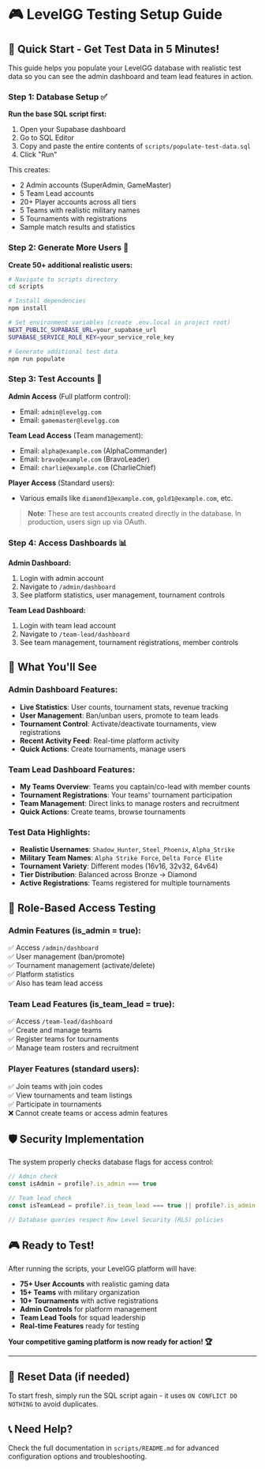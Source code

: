 # 🎮 LevelGG Testing Setup Guide

## 🚀 Quick Start - Get Test Data in 5 Minutes!

This guide helps you populate your LevelGG database with realistic test data so you can see the admin dashboard and team lead features in action.

### Step 1: Database Setup ✅
**Run the base SQL script first:**

1. Open your Supabase dashboard
2. Go to SQL Editor
3. Copy and paste the entire contents of `scripts/populate-test-data.sql`
4. Click "Run"

This creates:
- 2 Admin accounts (SuperAdmin, GameMaster)
- 5 Team Lead accounts 
- 20+ Player accounts across all tiers
- 5 Teams with realistic military names
- 5 Tournaments with registrations
- Sample match results and statistics

### Step 2: Generate More Users 🎯
**Create 50+ additional realistic users:**

```bash
# Navigate to scripts directory
cd scripts

# Install dependencies
npm install

# Set environment variables (create .env.local in project root)
NEXT_PUBLIC_SUPABASE_URL=your_supabase_url
SUPABASE_SERVICE_ROLE_KEY=your_service_role_key

# Generate additional test data
npm run populate
```

### Step 3: Test Accounts 👤

**Admin Access** (Full platform control):
- Email: `admin@levelgg.com`
- Email: `gamemaster@levelgg.com`

**Team Lead Access** (Team management):
- Email: `alpha@example.com` (AlphaCommander)
- Email: `bravo@example.com` (BravoLeader) 
- Email: `charlie@example.com` (CharlieChief)

**Player Access** (Standard users):
- Various emails like `diamond1@example.com`, `gold1@example.com`, etc.

> **Note**: These are test accounts created directly in the database. In production, users sign up via OAuth.

### Step 4: Access Dashboards 📊

**Admin Dashboard:**
1. Login with admin account
2. Navigate to `/admin/dashboard`
3. See platform statistics, user management, tournament controls

**Team Lead Dashboard:**
1. Login with team lead account  
2. Navigate to `/team-lead/dashboard`
3. See team management, tournament registrations, member controls

## 🔧 What You'll See

### Admin Dashboard Features:
- **Live Statistics**: User counts, tournament stats, revenue tracking
- **User Management**: Ban/unban users, promote to team leads
- **Tournament Control**: Activate/deactivate tournaments, view registrations
- **Recent Activity Feed**: Real-time platform activity
- **Quick Actions**: Create tournaments, manage users

### Team Lead Dashboard Features:
- **My Teams Overview**: Teams you captain/co-lead with member counts
- **Tournament Registrations**: Your teams' tournament participation
- **Team Management**: Direct links to manage rosters and recruitment
- **Quick Actions**: Create teams, browse tournaments

### Test Data Highlights:
- **Realistic Usernames**: `Shadow_Hunter`, `Steel_Phoenix`, `Alpha_Strike`
- **Military Team Names**: `Alpha Strike Force`, `Delta Force Elite`
- **Tournament Variety**: Different modes (16v16, 32v32, 64v64)
- **Tier Distribution**: Balanced across Bronze → Diamond
- **Active Registrations**: Teams registered for multiple tournaments

## 🎯 Role-Based Access Testing

### Admin Features (is_admin = true):
✅ Access `/admin/dashboard`  
✅ User management (ban/promote)  
✅ Tournament management (activate/delete)  
✅ Platform statistics  
✅ Also has team lead access  

### Team Lead Features (is_team_lead = true):
✅ Access `/team-lead/dashboard`  
✅ Create and manage teams  
✅ Register teams for tournaments  
✅ Manage team rosters and recruitment  

### Player Features (standard users):
✅ Join teams with join codes  
✅ View tournaments and team listings  
✅ Participate in tournaments  
❌ Cannot create teams or access admin features  

## 🛡️ Security Implementation

The system properly checks database flags for access control:

```typescript
// Admin check
const isAdmin = profile?.is_admin === true

// Team lead check  
const isTeamLead = profile?.is_team_lead === true || profile?.is_admin === true

// Database queries respect Row Level Security (RLS) policies
```

## 🎮 Ready to Test!

After running the scripts, your LevelGG platform will have:

- **75+ User Accounts** with realistic gaming data
- **15+ Teams** with military organization  
- **10+ Tournaments** with active registrations
- **Admin Controls** for platform management
- **Team Lead Tools** for squad leadership
- **Real-time Features** ready for testing

**Your competitive gaming platform is now ready for action! 🏆**

---

## 🔄 Reset Data (if needed)

To start fresh, simply run the SQL script again - it uses `ON CONFLICT DO NOTHING` to avoid duplicates.

## 📞 Need Help?

Check the full documentation in `scripts/README.md` for advanced configuration options and troubleshooting.